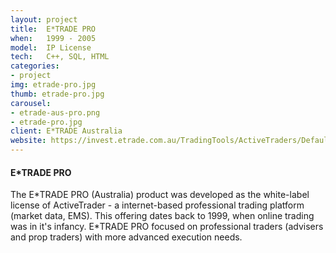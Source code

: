 ```yaml
---
layout: project
title:  E*TRADE PRO
when:   1999 - 2005
model:  IP License
tech:   C++, SQL, HTML
categories:
- project
img: etrade-pro.jpg
thumb: etrade-pro.jpg
carousel:
- etrade-aus-pro.png
- etrade-pro.jpg
client: E*TRADE Australia
website: https://invest.etrade.com.au/TradingTools/ActiveTraders/Default.aspx?tab=E*TRADE+Pro
---
```

#### E*TRADE PRO

The E\*TRADE PRO (Australia) product was developed as the white-label license of ActiveTrader - a internet-based professional trading platform (market data, EMS). This offering dates back to 1999, when online trading was in it's infancy. E\*TRADE PRO focused on professional traders (advisers and prop traders) with more advanced execution needs.
